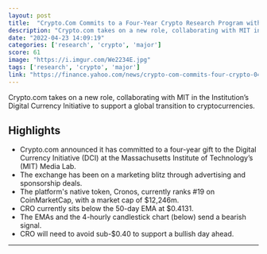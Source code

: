 ```yaml
---
layout: post
title:  "Crypto.Com Commits to a Four-Year Crypto Research Program with MIT"
description: "Crypto.com takes on a new role, collaborating with MIT in the Institution’s Digital Currency Initiative to support a global transition to cryptocurrencies."
date: "2022-04-23 14:09:19"
categories: ['research', 'crypto', 'major']
score: 61
image: "https://i.imgur.com/We2234E.jpg"
tags: ['research', 'crypto', 'major']
link: "https://finance.yahoo.com/news/crypto-com-commits-four-crypto-043057502.html"
---
```


Crypto.com takes on a new role, collaborating with MIT in the Institution’s Digital Currency Initiative to support a global transition to cryptocurrencies.

## Highlights

- Crypto.com announced it has committed to a four-year gift to the Digital Currency Initiative (DCI) at the Massachusetts Institute of Technology’s (MIT) Media Lab.
- The exchange has been on a marketing blitz through advertising and sponsorship deals.
- The platform's native token, Cronos, currently ranks #19 on CoinMarketCap, with a market cap of $12,246m.
- CRO currently sits below the 50-day EMA at $0.4131.
- The EMAs and the 4-hourly candlestick chart (below) send a bearish signal.
- CRO will need to avoid sub-$0.40 to support a bullish day ahead.

---
